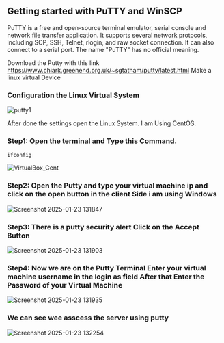 ## Getting started with PuTTY and WinSCP

PuTTY is a free and open-source terminal emulator, serial console and network file transfer application. It supports several network protocols, including SCP, SSH, Telnet, rlogin, and raw socket connection. It can also connect to a serial port. The name "PuTTY" has no official meaning.

Download the Putty with this link https://www.chiark.greenend.org.uk/~sgtatham/putty/latest.html
Make a linux virtual Device

### Configuration the Linux Virtual System

![putty1](https://github.com/user-attachments/assets/1234619c-9658-426f-b556-d784f3699be2)

After done the settings open the Linux System. I am Using CentOS.

### Step1: Open the terminal and Type this Command.
```
ifconfig
```
![VirtualBox_Cent](https://github.com/user-attachments/assets/9a6cb7b5-dfdc-4387-95d9-574ffcebbbd6)

### Step2: Open the Putty and type your virtual machine ip and click on the open button in the client Side i am using Windows
![Screenshot 2025-01-23 131847](https://github.com/user-attachments/assets/1f345fb7-7dec-435e-b485-1af10b09e988)
### Step3: There is a putty security alert Click on the Accept Button
![Screenshot 2025-01-23 131903](https://github.com/user-attachments/assets/b27853b1-9a34-44e4-aa2a-0fa6cd52bfc4)
### Step4: Now we are on the Putty Terminal Enter your virtual machine username in the login as field After that Enter the Password of your Virtual Machine
![Screenshot 2025-01-23 131935](https://github.com/user-attachments/assets/516c7b3e-9daf-40ef-9d89-b3557734f6a9)
### We can see wee asscess the server using putty
![Screenshot 2025-01-23 132254](https://github.com/user-attachments/assets/f3bdc557-086d-4db1-a59a-1edc5dfe7476)
